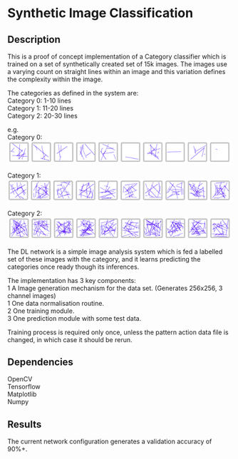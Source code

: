 # Synthetic Image Classification

## Description ##
This is a proof of concept implementation of a Category classifier which is trained on a set of synthetically created set of 15k images. The images use a varying count on straight lines within an image and this variation defines the complexity within the image.  

The categories as defined in the system are:  
Category 0: 1-10 lines  
Category 1: 11-20 lines  
Category 2: 20-30 lines  

e.g.  
Category 0:  
![images](/images/Category_0_samples.png)

Category 1:  
![images](/images/Category_1_samples.png)

Category 2:  
![images](/images/Category_2_samples.png)

The DL network is a simple image analysis system which is fed a labelled set of these images with the category, and it learns predicting the categories once ready though its inferences.  

The implementation has 3 key components:  
1 A Image generation mechanism for the data set. (Generates 256x256, 3 channel images)  
1 One data normalisation routine.   
2 One training module.  
3 One prediction module with some test data.  

Training process is required only once, unless the pattern action data file is changed, in which case it should be rerun.  

## Dependencies ##
OpenCV  
Tensorflow    
Matplotlib  
Numpy  

## Results ##
The current network configuration generates a validation accuracy of 90%+.
